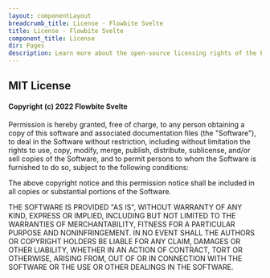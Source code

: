 ```yaml
---
layout: componentLayout
breadcrumb_title: License - Flowbite Svelte
title: License - Flowbite Svelte
component_title: License
dir: Pages
description: Learn more about the open-source licensing rights of the Flowbite Svelte UI component library
---
```


<script>
  
</script>

## MIT License

#### Copyright (c) 2022 Flowbite Svelte

Permission is hereby granted, free of charge, to any person obtaining a copy of this software and associated documentation files (the "Software"), to deal in the Software without restriction, including without limitation the rights to use, copy, modify, merge, publish, distribute, sublicense, and/or sell copies of the Software, and to permit persons to whom the Software is furnished to do so, subject to the following conditions:

The above copyright notice and this permission notice shall be included in all copies or substantial portions of the Software.

THE SOFTWARE IS PROVIDED "AS IS", WITHOUT WARRANTY OF ANY KIND, EXPRESS OR IMPLIED, INCLUDING BUT NOT LIMITED TO THE WARRANTIES OF MERCHANTABILITY, FITNESS FOR A PARTICULAR PURPOSE AND NONINFRINGEMENT. IN NO EVENT SHALL THE AUTHORS OR COPYRIGHT HOLDERS BE LIABLE FOR ANY CLAIM, DAMAGES OR OTHER LIABILITY, WHETHER IN AN ACTION OF CONTRACT, TORT OR OTHERWISE, ARISING FROM, OUT OF OR IN CONNECTION WITH THE SOFTWARE OR THE USE OR OTHER DEALINGS IN THE SOFTWARE.
